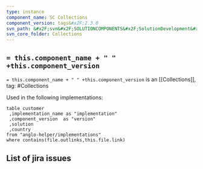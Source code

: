 ```yaml
---
type: instance
component_name: SC Collections
component_version: tags&#x2F;2.3.0
svn_path: &#x2F;svn&#x2F;SOLUTIONCOMPONENTS&#x2F;SolutionDevelopment&#x2F;Collections
svn_core_folder: Collections
---
```


## `= this.component_name + " " +this.component_version`

`= this.component_name + " " +this.component_version` is an [[Collections]],
tag: #Collections

Used in the following implementations:
```dataview
table customer
 ,implementation_name as "implementation"
 ,component_version  as "version"
 ,solution
 ,country  
from "anglo-helper/implementations"
where contains(file.outlinks,this.file.link)
```


## List of jira issues
